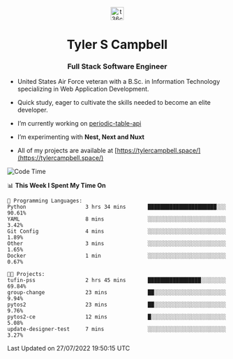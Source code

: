 <p align="center">
<a href="https://www.linkedin.com/in/t36campbell" target="blank"><img align="center" src="https://ik.imagekit.io/t36campbell/Portfolio/linkedin.png.original_m8bbGgPh6.png" alt="t36campbell" height="30" width="30" /></a>
</p>
<h1 align="center">Tyler S Campbell</h1>
<h3 align="center">Full Stack Software Engineer</h3>

* United States Air Force veteran with a B.Sc. in Information Technology specializing in Web Application Development. 

* Quick study, eager to cultivate the skills needed to become an elite developer.

* I’m currently working on [periodic-table-api](https://github.com/t36campbell/periodic-table-api)

* I’m experimenting with **Nest, Next and Nuxt**

* All of my projects are available at [https://tylercampbell.space/](https://tylercampbell.space/)

<!--START_SECTION:waka-->
![Code Time](http://img.shields.io/badge/Code%20Time-1%2C712%20hrs%2048%20mins-blue)

📊 **This Week I Spent My Time On** 

```text
💬 Programming Languages: 
Python                   3 hrs 34 mins       ██████████████████████░░░   90.61% 
YAML                     8 mins              ░░░░░░░░░░░░░░░░░░░░░░░░░   3.42% 
Git Config               4 mins              ░░░░░░░░░░░░░░░░░░░░░░░░░   1.89% 
Other                    3 mins              ░░░░░░░░░░░░░░░░░░░░░░░░░   1.65% 
Docker                   1 min               ░░░░░░░░░░░░░░░░░░░░░░░░░   0.67%

🐱‍💻 Projects: 
tufin-pss                2 hrs 45 mins       █████████████████░░░░░░░░   69.84% 
group-change             23 mins             ██░░░░░░░░░░░░░░░░░░░░░░░   9.94% 
pytos2                   23 mins             ██░░░░░░░░░░░░░░░░░░░░░░░   9.76% 
pytos2-ce                12 mins             █░░░░░░░░░░░░░░░░░░░░░░░░   5.08% 
update-designer-test     7 mins              ░░░░░░░░░░░░░░░░░░░░░░░░░   3.27%

```


 Last Updated on 27/07/2022 19:50:15 UTC
<!--END_SECTION:waka-->
